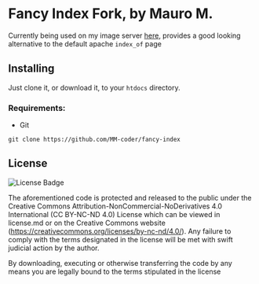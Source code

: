 # Fancy Index Fork, by Mauro M.

Currently being used on my image server [here](https://i.maurom.dev/), provides a good looking alternative to the default apache `index_of` page


## Installing
Just clone it, or download it, to your `htdocs` directory.
### Requirements:
- Git

```
git clone https://github.com/MM-coder/fancy-index
```

## License

![License Badge](https://mirrors.creativecommons.org/presskit/buttons/80x15/svg/by-nc-nd.svg)

The aforementioned code is protected and released to the public under the Creative Commons Attribution-NonCommercial-NoDerivatives 4.0 International (CC BY-NC-ND 4.0) License which can be viewed in license.md or on the Creative Commons website (https://creativecommons.org/licenses/by-nc-nd/4.0/). Any failure to comply with the terms designated in the license will be met with swift judicial action by the author.

By downloading, executing or otherwise transferring the code by any means you are legally bound to the terms stipulated in the license
